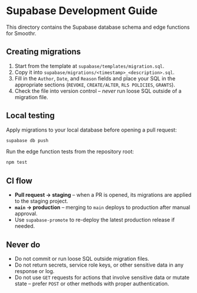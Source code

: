 # Supabase Development Guide

This directory contains the Supabase database schema and edge functions for Smoothr.

## Creating migrations

1. Start from the template at `supabase/templates/migration.sql`.
2. Copy it into `supabase/migrations/<timestamp>_<description>.sql`.
3. Fill in the `Author`, `Date`, and `Reason` fields and place your SQL in the
   appropriate sections (`REVOKE`, `CREATE/ALTER`, `RLS POLICIES`, `GRANTS`).
4. Check the file into version control – *never* run loose SQL outside of a
   migration file.

## Local testing

Apply migrations to your local database before opening a pull request:

```bash
supabase db push
```

Run the edge function tests from the repository root:

```bash
npm test
```

## CI flow

- **Pull request → staging** – when a PR is opened, its migrations are applied to
  the staging project.
- **`main` → production** – merging to `main` deploys to production after manual
  approval.
- Use `supabase-promote` to re-deploy the latest production release if needed.

## Never do

- Do not commit or run loose SQL outside migration files.
- Do not return secrets, service role keys, or other sensitive data in any
  response or log.
- Do not use `GET` requests for actions that involve sensitive data or mutate
  state – prefer `POST` or other methods with proper authentication.
